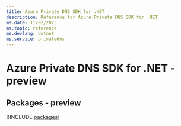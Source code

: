 ```yaml
---
title: Azure Private DNS SDK for .NET
description: Reference for Azure Private DNS SDK for .NET
ms.date: 11/02/2023
ms.topic: reference
ms.devlang: dotnet
ms.service: privatedns
---
```

# Azure Private DNS SDK for .NET - preview
## Packages - preview
[!INCLUDE [packages](private-dns-index.md)]